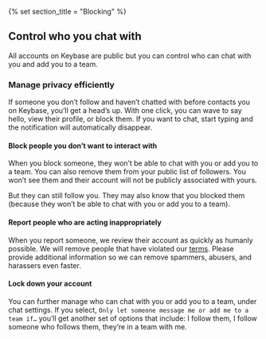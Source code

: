 {% set section_title = "Blocking" %}

## Control who you chat with
All accounts on Keybase are public but you can control who can chat with you and add you to a team.

### Manage privacy efficiently
If someone you don’t follow and haven’t chatted with before contacts you on Keybase, you’ll get a head’s up. With one click, you can wave to say hello, view their profile, or block them. If you want to chat, start typing and the notification will automatically disappear.

#### Block people you don’t want to interact with
When you block someone, they won’t be able to chat with you or add you to a team. You can also remove them from your public list of followers. You won’t see them and their account will not be publicly associated with yours. 

But they can still follow you. They may also know that you blocked them (because they won’t be able to chat with you or add you to a team).

#### Report people who are acting inappropriately
When you report someone, we review their account as quickly as humanly possible. We will remove people that have violated our [terms](https://keybase.io/docs/terms). Please provide additional information so we can remove spammers, abusers, and harassers even faster.

#### Lock down your account
You can further manage who can chat with you or add you to a team, under chat settings. If you select, ``Only let someone message me or add me to a team if…`` you’ll get another set of options that include: I follow them, I follow someone who follows them, they’re in a team with me.

